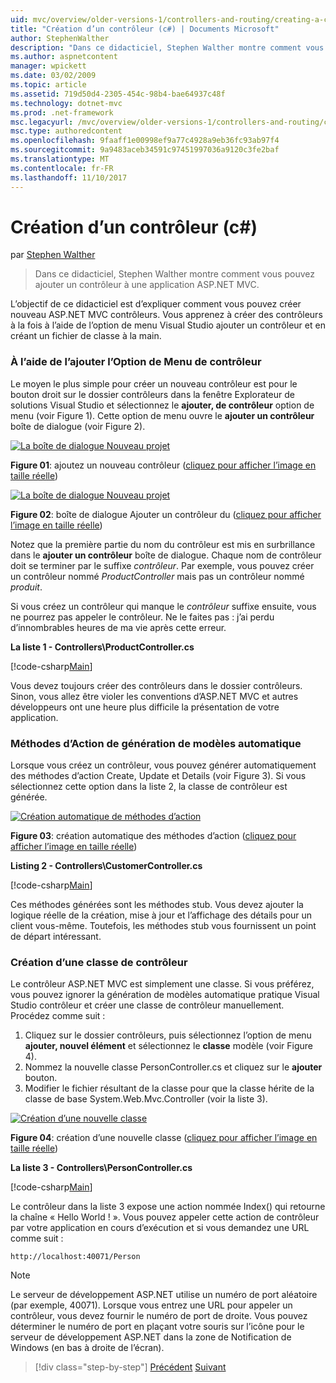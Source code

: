 ```yaml
---
uid: mvc/overview/older-versions-1/controllers-and-routing/creating-a-controller-cs
title: "Création d’un contrôleur (c#) | Documents Microsoft"
author: StephenWalther
description: "Dans ce didacticiel, Stephen Walther montre comment vous pouvez ajouter un contrôleur à une application ASP.NET MVC."
ms.author: aspnetcontent
manager: wpickett
ms.date: 03/02/2009
ms.topic: article
ms.assetid: 719d50d4-2305-454c-98b4-bae64937c48f
ms.technology: dotnet-mvc
ms.prod: .net-framework
msc.legacyurl: /mvc/overview/older-versions-1/controllers-and-routing/creating-a-controller-cs
msc.type: authoredcontent
ms.openlocfilehash: 9faaff1e00998ef9a77c4928a9eb36fc93ab97f4
ms.sourcegitcommit: 9a9483aceb34591c97451997036a9120c3fe2baf
ms.translationtype: MT
ms.contentlocale: fr-FR
ms.lasthandoff: 11/10/2017
---
```

<a name="creating-a-controller-c"></a>Création d’un contrôleur (c#)
====================
par [Stephen Walther](https://github.com/StephenWalther)

> Dans ce didacticiel, Stephen Walther montre comment vous pouvez ajouter un contrôleur à une application ASP.NET MVC.


L’objectif de ce didacticiel est d’expliquer comment vous pouvez créer nouveau ASP.NET MVC contrôleurs. Vous apprenez à créer des contrôleurs à la fois à l’aide de l’option de menu Visual Studio ajouter un contrôleur et en créant un fichier de classe à la main.

### <a name="using-the-add-controller-menu-option"></a>À l’aide de l’ajouter l’Option de Menu de contrôleur

Le moyen le plus simple pour créer un nouveau contrôleur est pour le bouton droit sur le dossier contrôleurs dans la fenêtre Explorateur de solutions Visual Studio et sélectionnez le **ajouter, de contrôleur** option de menu (voir Figure 1). Cette option de menu ouvre le **ajouter un contrôleur** boîte de dialogue (voir Figure 2).


[![La boîte de dialogue Nouveau projet](creating-a-controller-cs/_static/image1.jpg)](creating-a-controller-cs/_static/image1.png)

**Figure 01**: ajoutez un nouveau contrôleur ([cliquez pour afficher l’image en taille réelle](creating-a-controller-cs/_static/image2.png))


[![La boîte de dialogue Nouveau projet](creating-a-controller-cs/_static/image2.jpg)](creating-a-controller-cs/_static/image3.png)

**Figure 02**: boîte de dialogue Ajouter un contrôleur du ([cliquez pour afficher l’image en taille réelle](creating-a-controller-cs/_static/image4.png))


Notez que la première partie du nom du contrôleur est mis en surbrillance dans le **ajouter un contrôleur** boîte de dialogue. Chaque nom de contrôleur doit se terminer par le suffixe *contrôleur*. Par exemple, vous pouvez créer un contrôleur nommé *ProductController* mais pas un contrôleur nommé *produit*.


Si vous créez un contrôleur qui manque le *contrôleur* suffixe ensuite, vous ne pourrez pas appeler le contrôleur. Ne le faites pas : j’ai perdu d’innombrables heures de ma vie après cette erreur.


**La liste 1 - Controllers\ProductController.cs**

[!code-csharp[Main](creating-a-controller-cs/samples/sample1.cs)]

Vous devez toujours créer des contrôleurs dans le dossier contrôleurs. Sinon, vous allez être violer les conventions d’ASP.NET MVC et autres développeurs ont une heure plus difficile la présentation de votre application.

### <a name="scaffolding-action-methods"></a>Méthodes d’Action de génération de modèles automatique

Lorsque vous créez un contrôleur, vous pouvez générer automatiquement des méthodes d’action Create, Update et Details (voir Figure 3). Si vous sélectionnez cette option dans la liste 2, la classe de contrôleur est générée.


[![Création automatique de méthodes d’action](creating-a-controller-cs/_static/image3.jpg)](creating-a-controller-cs/_static/image5.png)

**Figure 03**: création automatique des méthodes d’action ([cliquez pour afficher l’image en taille réelle](creating-a-controller-cs/_static/image6.png))


**Listing 2 - Controllers\CustomerController.cs**

[!code-csharp[Main](creating-a-controller-cs/samples/sample2.cs)]

Ces méthodes générées sont les méthodes stub. Vous devez ajouter la logique réelle de la création, mise à jour et l’affichage des détails pour un client vous-même. Toutefois, les méthodes stub vous fournissent un point de départ intéressant.

### <a name="creating-a-controller-class"></a>Création d’une classe de contrôleur

Le contrôleur ASP.NET MVC est simplement une classe. Si vous préférez, vous pouvez ignorer la génération de modèles automatique pratique Visual Studio contrôleur et créer une classe de contrôleur manuellement. Procédez comme suit :

1. Cliquez sur le dossier contrôleurs, puis sélectionnez l’option de menu **ajouter, nouvel élément** et sélectionnez le **classe** modèle (voir Figure 4).
2. Nommez la nouvelle classe PersonController.cs et cliquez sur le **ajouter** bouton.
3. Modifier le fichier résultant de la classe pour que la classe hérite de la classe de base System.Web.Mvc.Controller (voir la liste 3).


[![Création d’une nouvelle classe](creating-a-controller-cs/_static/image4.jpg)](creating-a-controller-cs/_static/image7.png)

**Figure 04**: création d’une nouvelle classe ([cliquez pour afficher l’image en taille réelle](creating-a-controller-cs/_static/image8.png))


**La liste 3 - Controllers\PersonController.cs**

[!code-csharp[Main](creating-a-controller-cs/samples/sample3.cs)]

Le contrôleur dans la liste 3 expose une action nommée Index() qui retourne la chaîne « Hello World ! ». Vous pouvez appeler cette action de contrôleur par votre application en cours d’exécution et si vous demandez une URL comme suit :

`http://localhost:40071/Person`

> [!NOTE] 
> 
> Le serveur de développement ASP.NET utilise un numéro de port aléatoire (par exemple, 40071). Lorsque vous entrez une URL pour appeler un contrôleur, vous devez fournir le numéro de port de droite. Vous pouvez déterminer le numéro de port en plaçant votre souris sur l’icône pour le serveur de développement ASP.NET dans la zone de Notification de Windows (en bas à droite de l’écran).

>[!div class="step-by-step"]
[Précédent](adding-dynamic-content-to-a-cached-page-cs.md)
[Suivant](creating-an-action-cs.md)
